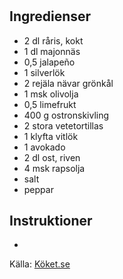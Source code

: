 # 

## Ingredienser

* 2 dl råris, kokt
* 1 dl majonnäs
* 0,5  jalapeño
* 1  silverlök
* 2  rejäla nävar grönkål
* 1 msk olivolja
* 0,5  limefrukt
* 400 g ostronskivling
* 2  stora vetetortillas
* 1 klyfta vitlök
* 1  avokado
* 2 dl ost, riven
* 4 msk rapsolja
* salt
* peppar

## Instruktioner

* 

Källa: [Köket.se](https://www.koket.se/burrito-med-stekt-ostronskivling-krispig-kal-och-jalape-oaioli)